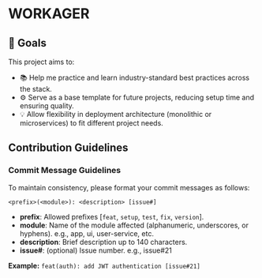 # WORKAGER
## 🎯 Goals
This project aims to:

- 📚 Help me practice and learn industry-standard best practices across the stack.
- ⚙️ Serve as a base template for future projects, reducing setup time and ensuring quality.
- 💡 Allow flexibility in deployment architecture (monolithic or microservices) to fit different project needs.

## Contribution Guidelines

### Commit Message Guidelines

To maintain consistency, please format your commit messages as follows:

`<prefix>(<module>): <description> [issue#]`

- **prefix**: Allowed prefixes [`feat`, `setup`, `test`, `fix`, `version`].
- **module**: Name of the module affected (alphanumeric, underscores, or hyphens). e.g., app, ui, user-service, etc.
- **description**: Brief description up to 140 characters.
- **issue#**: (optional) Issue number. e.g., issue#21

**Example:**
`feat(auth): add JWT authentication [issue#21]`
